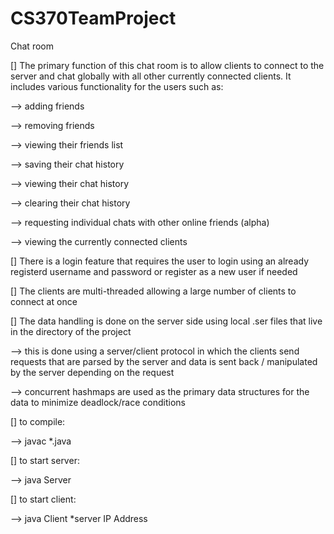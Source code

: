 # CS370TeamProject
 Chat room

[] The primary function of this chat room is to allow clients to connect to the server and chat globally with all other currently connected clients. It includes various functionality for the users such as:


   --> adding friends

			
   --> removing friends

			
   --> viewing their friends list

			
   --> saving their chat history

			
   --> viewing their chat history

			
   --> clearing their chat history

			
   --> requesting individual chats with other online friends (alpha)

			
   --> viewing the currently connected clients

			

[] There is a login feature that requires the user to login using an already registerd username and password or register as a new user if needed



[] The clients are multi-threaded allowing a large number of clients to connect at once


   
[] The data handling is done on the server side using local .ser files that live in the directory of the project


   --> this is done using a server/client protocol in which the clients send requests that are parsed by the server and data is sent back /     manipulated by the server depending on the request

   
   --> concurrent hashmaps are used as the primary data structures for the data to minimize deadlock/race conditions 


[] to compile:


--> javac *.java


[] to start server:


--> java Server


[] to start client:


--> java Client *server IP Address
